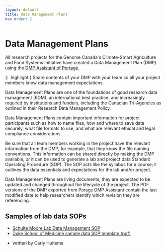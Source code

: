 ```yaml
---
layout: default
title: Data Management Plans
nav_order: 2
---
```


# Data Management Plans

All research projects for the Genome Canada's Climate-Smart Agriculture and Food Systems Initiative have created a Data Management Plan (DMP) using the [DMP Assistant of Portage](https://dmp-pgd.ca/).

{: .highlight }
Share contents of your DMP with your team so all your project members know data management expectations.

Data Management Plans are one of the foundations of good research data management (RDM), an international best practice, and increasingly required by institutions and funders, including the Canadian Tri-Agencies as outlined in their Research Data Management Policy. 

Data Management Plans contain important information for project participants such as how to name files, how and where to save data securely, what file formats to use, and what are relevant ethical and legal compliance considerations. 

Be sure that all team members working in the project have the relevant information from the DMP, for example, that they know the file naming conventions. This information can be shared directly by making the DMP available, or it can be used to generate a lab and project data Standard Operating Procedure (SOP). The SOP acts like the syllabus for a course; it outlines the data essentials and expectations for the lab and/or project.

Data Management Plans are living documents, they are expected to be updated and changed throughout the lifecycle of the project. The PDF versions of the DMP exported from Porage DMP Assistant contain the last modified date to help researchers identify which revision they are referencing.

## Samples of lab data SOPs

* [Schulte Moore Lab Data Management SOP](https://faculty.sites.iastate.edu/lschulte/lab-data-and-file-management-sops)
* [Duke School of Medicine sample data SOP template (pdf)](https://medschool.duke.edu/sites/default/files/2021-10/data_management_sop_guidance_shared_resource.pdf)

- written by Carly Huitema